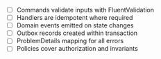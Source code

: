 - [ ] Commands validate inputs with FluentValidation
- [ ] Handlers are idempotent where required
- [ ] Domain events emitted on state changes
- [ ] Outbox records created within transaction
- [ ] ProblemDetails mapping for all errors
- [ ] Policies cover authorization and invariants

